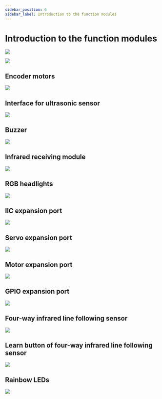 ```yaml
---
sidebar_position: 6
sidebar_label: Introduction to the function modules
---
```


# Introduction to the function modules

![](./images/cutebot-pro-function-a.png)

![](./images/cutebot-pro-function-b.png)

## Encoder motors

![](./images/cutebot-pro-function-01.png)


## Interface for ultrasonic sensor

![](./images/cutebot-pro-function-02.png)

## Buzzer

![](./images/cutebot-pro-function-03.png)

## Infrared receiving module

![](./images/cutebot-pro-function-04.png)

## RGB headlights

![](./images/cutebot-pro-function-05.png)

## IIC expansion port

![](./images/cutebot-pro-function-06.png)

## Servo expansion port

![](./images/cutebot-pro-function-07.png)

## Motor expansion port

![](./images/cutebot-pro-function-08.png)

## GPIO expansion port

![](./images/cutebot-pro-function-09.png)

## Four-way infrared line following sensor

![](./images/cutebot-pro-function-10.png)

## Learn button of four-way infrared line following sensor

![](./images/cutebot-pro-function-11.png)

## Rainbow LEDs

![](./images/cutebot-pro-function-12.png)
